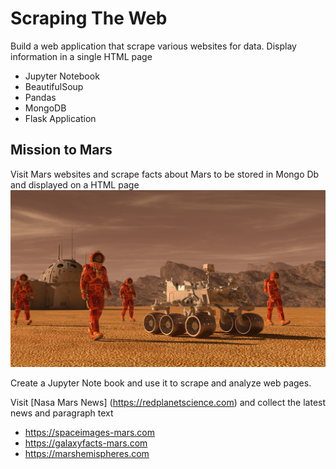 # Scraping The Web
Build a web application that scrape various websites for data. Display information in a single HTML page

* Jupyter Notebook
* BeautifulSoup
* Pandas
* MongoDB 
* Flask Application

## Mission to Mars
Visit Mars websites and scrape facts about Mars to be stored in Mongo Db and displayed on a HTML page
![](Mission_to_Mars/App_Screenshots/mission_to_mars.png)

Create a Jupyter Note book and use it to scrape and analyze web pages.

Visit [Nasa Mars News] (https://redplanetscience.com) and collect the latest news and paragraph text
* https://spaceimages-mars.com
* https://galaxyfacts-mars.com
* https://marshemispheres.com

